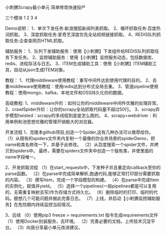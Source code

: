 小刺猬Scrapy最小单元
简单修改快速投产


三个模块
1
2
3
4

Demo说明：
1、单次下发任务:新浪搜狐新闻列表抓取。
2、循环抓取任务:百度热词抓取。
3、深度抓取任务:爱奇艺深度优先全站视频链接抓取。
4、REDIS队列抓取任务:企查查网页HTML抓取。

辅助服务：
1、队列下发辅助服务：使用【小刺猬】下发组件给REDIS队列抓取任务下发任务。
2、监控辅助服务：使用【小刺猬】监控服务动态，包括数据库、redis、进程存活与日志。
3、ITEM生成辅助工具：使用【小刺猬】ITEM辅助工具，自动从json生成ITEM对象。

教程：
1、代理middleware使用教程：重写中间件达到使用代理的目的。
2、去重middleware使用教程：使用redis达到分布式全局去重。
3、管道pipeline使用教程：使用mongo、kafka、本地文件和OSS持久化你的数据。

高级教程:
1、middleware升阶：如何让你的middleware中间件优雅的处理异常。
2、crawlSpider升阶：让你的scrapy全站抓取代码量不超过50行。
3、scrapy异步模型twisted：scrapy的多线程到底是怎么跑的。
4、scrapy+webdriver：利用单例和池思想优雅的管理开销极大的浏览器。

开发流程
1、克隆本github项目,创造一个Spider,这有几种办法可以推荐给你。
（1）从既有的spiders文件夹内复制一个最像的你业务场景的spiderDemo，把name和类名修改一下，并基于此修改。
（2）从百度搜索一个spider文件，并拷贝到spiders中。
最终，需要在spiders文件夹中创造一个独有类，并使里面的name字段唯一。

2、开发抓取流程
（1）在start_requests中，下发种子并且重定向callback至你的parse函数。
（2）在parse中完成简单解析,跑通代码,能够正常打印部分需要抓取的内容。
（3）撰写item，完成一个字段模型的构建。
（4）在parse中完成Item的实例化，赋值并yield。
（5）选择一个pipelines(一般pipelines都是可以复用的，无需重复映射去写)作为存储方式持久化。
（6）删除临时的打印、临时的代码。臆想几个可能问题并据此完善日志。
（7）上线，并启动【小刺猬监控辅助服务】在危险期内持续监控当前情况。

3、后续
（0）使用pip3 freeze > requirements.txt 指令生成requirements文件
（1）使用Docker封装服务，去环境。
（2）完善必要的文档，上传技术沉淀平台。
（3）向我分享最小单元改进建议。